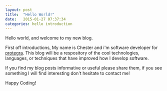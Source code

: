 ```yaml
---
layout: post
title:  "Hello World!"
date:   2015-01-27 07:37:34
categories: hello introduction
---
```

Hello world, and welcome to my new blog.

First off introductions, My name is Chester and i'm software developer for [protegra]. This blog will be a respository of
the cool technologies, languages, or techniques that have improved how I develop software.  

If you find my blog posts informative or useful please share them, if you see something I will find interesting don't 
hesitate to contact me!

Happy Coding!

[protegra]: http://www.protegra.com